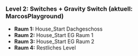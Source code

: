 ### Level 2: Switches + Gravity Switch (aktuell: MarcosPlayground)

* **Raum 1:** House_Start Dachgeschoss
* **Raum 2:** House_Start EG Raum 1
* **Raum 3:** House_Start EG Raum 2
* **Raum 4:** Restliches Level
